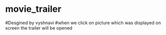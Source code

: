 # movie_trailer
#Desgined by vyshnavi
#when we click on picture which was displayed on screen the trailer will be opened 
